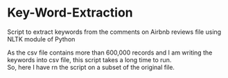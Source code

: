# Key-Word-Extraction

Script to extract keywords from the comments on Airbnb reviews file using NLTK module of Python

As the csv file contains more than 600,000 records and I am writing the keywords into csv file, this script takes a long time to run.  
So, here I have rn the script on a subset of the original file.
